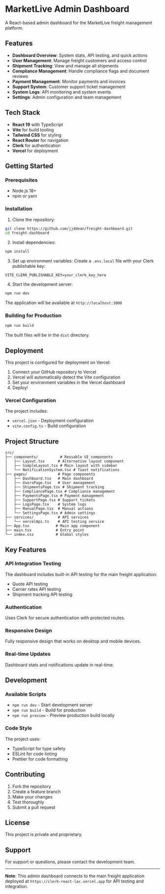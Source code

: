 # MarketLive Admin Dashboard

A React-based admin dashboard for the MarketLive freight management platform.

## Features

- **Dashboard Overview**: System stats, API testing, and quick actions
- **User Management**: Manage freight customers and access control
- **Shipment Tracking**: View and manage all shipments
- **Compliance Management**: Handle compliance flags and document reviews
- **Payment Management**: Monitor payments and invoices
- **Support System**: Customer support ticket management
- **System Logs**: API monitoring and system events
- **Settings**: Admin configuration and team management

## Tech Stack

- **React 19** with TypeScript
- **Vite** for build tooling
- **Tailwind CSS** for styling
- **React Router** for navigation
- **Clerk** for authentication
- **Vercel** for deployment

## Getting Started

### Prerequisites

- Node.js 18+ 
- npm or yarn

### Installation

1. Clone the repository:
```bash
git clone https://github.com/jjddean/freight-dashboard.git
cd freight-dashboard
```

2. Install dependencies:
```bash
npm install
```

3. Set up environment variables:
Create a `.env.local` file with your Clerk publishable key:
```
VITE_CLERK_PUBLISHABLE_KEY=your_clerk_key_here
```

4. Start the development server:
```bash
npm run dev
```

The application will be available at `http://localhost:3000`

### Building for Production

```bash
npm run build
```

The built files will be in the `dist` directory.

## Deployment

This project is configured for deployment on Vercel:

1. Connect your GitHub repository to Vercel
2. Vercel will automatically detect the Vite configuration
3. Set your environment variables in the Vercel dashboard
4. Deploy!

### Vercel Configuration

The project includes:
- `vercel.json` - Deployment configuration
- `vite.config.ts` - Build configuration

## Project Structure

```
src/
├── components/          # Reusable UI components
│   ├── Layout.tsx      # Alternative layout component
│   ├── SimpleLayout.tsx # Main layout with sidebar
│   └── NotificationSystem.tsx # Toast notifications
├── pages/              # Page components
│   ├── Dashboard.tsx   # Main dashboard
│   ├── UsersPage.tsx   # User management
│   ├── ShipmentsPage.tsx # Shipment tracking
│   ├── CompliancePage.tsx # Compliance management
│   ├── PaymentsPage.tsx # Payment management
│   ├── SupportPage.tsx # Support tickets
│   ├── LogsPage.tsx    # System logs
│   ├── ManualPage.tsx  # Manual actions
│   └── SettingsPage.tsx # Admin settings
├── services/           # API services
│   └── vercelApi.ts    # API testing service
├── App.tsx            # Main app component
├── main.tsx           # Entry point
└── index.css          # Global styles
```

## Key Features

### API Integration Testing
The dashboard includes built-in API testing for the main freight application:
- Quote API testing
- Carrier rates API testing  
- Shipment tracking API testing

### Authentication
Uses Clerk for secure authentication with protected routes.

### Responsive Design
Fully responsive design that works on desktop and mobile devices.

### Real-time Updates
Dashboard stats and notifications update in real-time.

## Development

### Available Scripts

- `npm run dev` - Start development server
- `npm run build` - Build for production
- `npm run preview` - Preview production build locally

### Code Style

The project uses:
- TypeScript for type safety
- ESLint for code linting
- Prettier for code formatting

## Contributing

1. Fork the repository
2. Create a feature branch
3. Make your changes
4. Test thoroughly
5. Submit a pull request

## License

This project is private and proprietary.

## Support

For support or questions, please contact the development team.

---

**Note**: This admin dashboard connects to the main freight application deployed at `https://clerk-react-lac.vercel.app` for API testing and integration.
